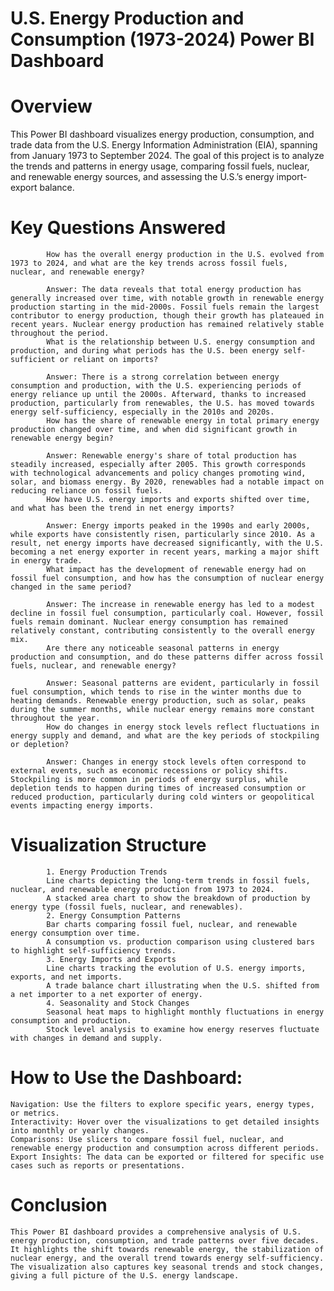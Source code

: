 #       U.S. Energy Production and Consumption (1973-2024) Power BI Dashboard

# Overview

This Power BI dashboard visualizes energy production, consumption, and trade data from the U.S. Energy Information Administration (EIA), spanning from January 1973 to September 2024. The goal of this project is to analyze the trends and patterns in energy usage, comparing fossil fuels, nuclear, and renewable energy sources, and assessing the U.S.’s energy import-export balance.

# Key Questions Answered
            
            How has the overall energy production in the U.S. evolved from 1973 to 2024, and what are the key trends across fossil fuels, nuclear, and renewable energy?

            Answer: The data reveals that total energy production has generally increased over time, with notable growth in renewable energy production starting in the mid-2000s. Fossil fuels remain the largest contributor to energy production, though their growth has plateaued in recent years. Nuclear energy production has remained relatively stable throughout the period.
            What is the relationship between U.S. energy consumption and production, and during what periods has the U.S. been energy self-sufficient or reliant on imports?

            Answer: There is a strong correlation between energy consumption and production, with the U.S. experiencing periods of energy reliance up until the 2000s. Afterward, thanks to increased production, particularly from renewables, the U.S. has moved towards energy self-sufficiency, especially in the 2010s and 2020s.
            How has the share of renewable energy in total primary energy production changed over time, and when did significant growth in renewable energy begin?

            Answer: Renewable energy's share of total production has steadily increased, especially after 2005. This growth corresponds with technological advancements and policy changes promoting wind, solar, and biomass energy. By 2020, renewables had a notable impact on reducing reliance on fossil fuels.
            How have U.S. energy imports and exports shifted over time, and what has been the trend in net energy imports?

            Answer: Energy imports peaked in the 1990s and early 2000s, while exports have consistently risen, particularly since 2010. As a result, net energy imports have decreased significantly, with the U.S. becoming a net energy exporter in recent years, marking a major shift in energy trade.
            What impact has the development of renewable energy had on fossil fuel consumption, and how has the consumption of nuclear energy changed in the same period?

            Answer: The increase in renewable energy has led to a modest decline in fossil fuel consumption, particularly coal. However, fossil fuels remain dominant. Nuclear energy consumption has remained relatively constant, contributing consistently to the overall energy mix.
            Are there any noticeable seasonal patterns in energy production and consumption, and do these patterns differ across fossil fuels, nuclear, and renewable energy?

            Answer: Seasonal patterns are evident, particularly in fossil fuel consumption, which tends to rise in the winter months due to heating demands. Renewable energy production, such as solar, peaks during the summer months, while nuclear energy remains more constant throughout the year.
            How do changes in energy stock levels reflect fluctuations in energy supply and demand, and what are the key periods of stockpiling or depletion?

            Answer: Changes in energy stock levels often correspond to external events, such as economic recessions or policy shifts. Stockpiling is more common in periods of energy surplus, while depletion tends to happen during times of increased consumption or reduced production, particularly during cold winters or geopolitical events impacting energy imports.

# Visualization Structure
            
            1. Energy Production Trends
            Line charts depicting the long-term trends in fossil fuels, nuclear, and renewable energy production from 1973 to 2024.
            A stacked area chart to show the breakdown of production by energy type (fossil fuels, nuclear, and renewables).
            2. Energy Consumption Patterns
            Bar charts comparing fossil fuel, nuclear, and renewable energy consumption over time.
            A consumption vs. production comparison using clustered bars to highlight self-sufficiency trends.
            3. Energy Imports and Exports
            Line charts tracking the evolution of U.S. energy imports, exports, and net imports.
            A trade balance chart illustrating when the U.S. shifted from a net importer to a net exporter of energy.
            4. Seasonality and Stock Changes
            Seasonal heat maps to highlight monthly fluctuations in energy consumption and production.
            Stock level analysis to examine how energy reserves fluctuate with changes in demand and supply.

# How to Use the Dashboard:
   
    Navigation: Use the filters to explore specific years, energy types, or metrics.
    Interactivity: Hover over the visualizations to get detailed insights into monthly or yearly changes.
    Comparisons: Use slicers to compare fossil fuel, nuclear, and renewable energy production and consumption across different periods.
    Export Insights: The data can be exported or filtered for specific use cases such as reports or presentations.

# Conclusion

    This Power BI dashboard provides a comprehensive analysis of U.S. energy production, consumption, and trade patterns over five decades. It highlights the shift towards renewable energy, the stabilization of nuclear energy, and the overall trend towards energy self-sufficiency. The visualization also captures key seasonal trends and stock changes, giving a full picture of the U.S. energy landscape.
